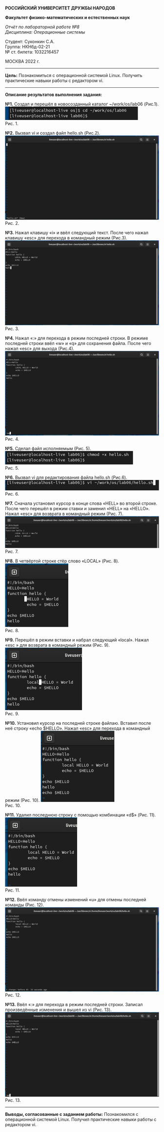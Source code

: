 **РОССИЙСКИЙ УНИВЕРСИТЕТ ДРУЖБЫ НАРОДОВ**

**Факультет физико-математических и естественных наук**

*Отчёт по лабораторной работе №8  
Дисциплина: Операционные системы*

Студент: Суконкин С.А.  
Группа: НКНбд-02-21  
№ ст. билета: 1032216457                                       

МОСКВА
2022 г.

---

**Цель:**
Познакомиться с операционной системой Linux. Получить практические навыки работы с редактором vi.

---

**Описание результатов выполнения задания:**

**№1.**
Создал и перешёл в новосозданный каталог ~/work/os/lab06 (Рис.1).
![1](https://github.com/sasukonkin/Otchyoty/blob/main/New%20folder%20(8)/8.1.png?raw=true)  
Рис. 1.

**№2.**
Вызвал vi и создал файл hello.sh (Рис.2).
![1](https://github.com/sasukonkin/Otchyoty/blob/main/New%20folder%20(8)/8.2.png?raw=true)  
Рис. 2.

**№3.**
Нажал клавишу «i» и ввёл следующий текст. После чего нажал клавишу «esc» для перехода в командный режим (Рис.3).
![1](https://github.com/sasukonkin/Otchyoty/blob/main/New%20folder%20(8)/8.3.png?raw=true)  
Рис. 3.

**№4.**
Нажал «:» для перехода в режим последней строки. В режиме последней строки ввёл «w» и «q» для сохранения файла. После чего нажал «esc» для выхода (Рис.4).
![1](https://github.com/sasukonkin/Otchyoty/blob/main/New%20folder%20(8)/8.4.png?raw=true)  
Рис. 4.

**№5.**
Сделал файл исполняемым (Рис. 5).
![1](https://github.com/sasukonkin/Otchyoty/blob/main/New%20folder%20(8)/8.5.png?raw=true)  
Рис. 5.

**№6.**
Вызвал vi для редактирования файла hello.sh (Рис.6).
![1](https://github.com/sasukonkin/Otchyoty/blob/main/New%20folder%20(8)/8.6.png?raw=true)  
Рис. 6.

**№7.**
Сначала установил курсор в конце слова «HELL» во второй строке. После чего перешёл в режим ставки и заменил «HELL» на «HELLO». Нажал «esc» для возврата в командный режим (Рис. 7).
![1](https://github.com/sasukonkin/Otchyoty/blob/main/New%20folder%20(8)/8.7.png?raw=true)  
Рис. 7.

**№8.**
В четвёртой строке стёр слово «LOCAL» (Рис. 8).
![1](https://github.com/sasukonkin/Otchyoty/blob/main/New%20folder%20(8)/8.8.png?raw=true)  
Рис. 8.

**№9.**
Перешёл в режим вставки и набрал следующий «local». Нажал «esc » для
возврата в командный режим (Рис. 9).
![1](https://github.com/sasukonkin/Otchyoty/blob/main/New%20folder%20(8)/8.9.png?raw=true)  
Рис. 9.

**№10.**
Установил курсор на последней строке файлаю. Вставил после неё строку «echo $HELLO». Нажал «esc» для перехода в командный режим (Рис. 10).
![1](https://github.com/sasukonkin/Otchyoty/blob/main/New%20folder%20(8)/8.10.png?raw=true)  
Рис. 10.

**№11.**
Удалил последнюю строку с помощью комбинации «d$» (Рис. 11).
![1](https://github.com/sasukonkin/Otchyoty/blob/main/New%20folder%20(8)/8.11.png?raw=true)  
Рис. 11.

**№12.**
Ввёл команду отмены изменений «u» для отмены последней команды (Рис. 12).
![1](https://github.com/sasukonkin/Otchyoty/blob/main/New%20folder%20(8)/8.12.png?raw=true)  
Рис. 12.

**№13.**
Ввёл «:» для перехода в режим последней строки. Записал произведённые изменения и вышел из vi (Рис. 13).
![1](https://github.com/sasukonkin/Otchyoty/blob/main/New%20folder%20(8)/8.13.png?raw=true)  
Рис. 13.

---

**Выводы, согласованные с заданием работы:**
Познакомился с операционной системой Linux. Получил практические навыки работы с редактором vi.
